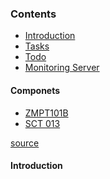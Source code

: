 ### Contents
- [Introduction]()
- [Tasks]()
- [Todo]()
- [Monitoring Server](Monitoring%20Server)


#### Componets
- [ZMPT101B](ZMPT101B.md)
- [SCT 013](SCT%20013.md)



[source](https://youtu.be/FVGvR9qlEc8?si=gxnrYLnuNUXbOzdP)

#### Introduction



